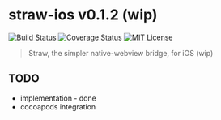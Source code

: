 # straw-ios v0.1.2 (wip)

[![Build Status](https://img.shields.io/travis/strawjs/straw-ios.svg?style=flat)](https://travis-ci.org/strawjs/straw-ios)
[![Coverage Status](https://img.shields.io/coveralls/strawjs/straw-ios.svg?style=flat)](https://coveralls.io/r/strawjs/straw-ios)
[![MIT License](https://img.shields.io/badge/License-MIT-red.svg?style=flat)]()

> Straw, the simpler native-webview bridge, for iOS (wip)

## TODO

- implementation - done
- cocoapods integration
